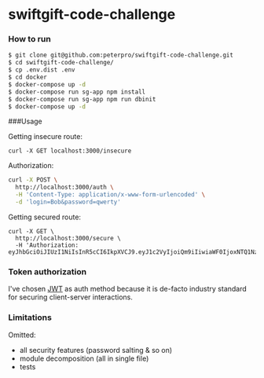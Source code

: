 # swiftgift-code-challenge

### How to run
```sh
$ git clone git@github.com:peterpro/swiftgift-code-challenge.git
$ cd swiftgift-code-challenge/
$ cp .env.dist .env 
$ cd docker
$ docker-compose up -d
$ docker-compose run sg-app npm install
$ docker-compose run sg-app npm run dbinit
$ docker-compose up -d
```
###Usage

Getting insecure route:
```
curl -X GET localhost:3000/insecure
```

Authorization:
```sh
curl -X POST \
  http://localhost:3000/auth \
  -H 'Content-Type: application/x-www-form-urlencoded' \
  -d 'login=Bob&password=qwerty'
```

Getting secured route:
```
curl -X GET \
  http://localhost:3000/secure \
  -H 'Authorization: eyJhbGciOiJIUzI1NiIsInR5cCI6IkpXVCJ9.eyJ1c2VyIjoiQm9iIiwiaWF0IjoxNTQ1NzQ4NDYwfQ.LYy76g_29OKT9XCrr1zGJs0WJPpZd1Rjxkv37cUDJiU'
```

### Token authorization
I've chosen [JWT](https://jwt.io/) as auth method because it is de-facto industry standard for securing client-server interactions. 

### Limitations
Omitted:
- all security features (password salting & so on)
- module decomposition (all in single file)
- tests